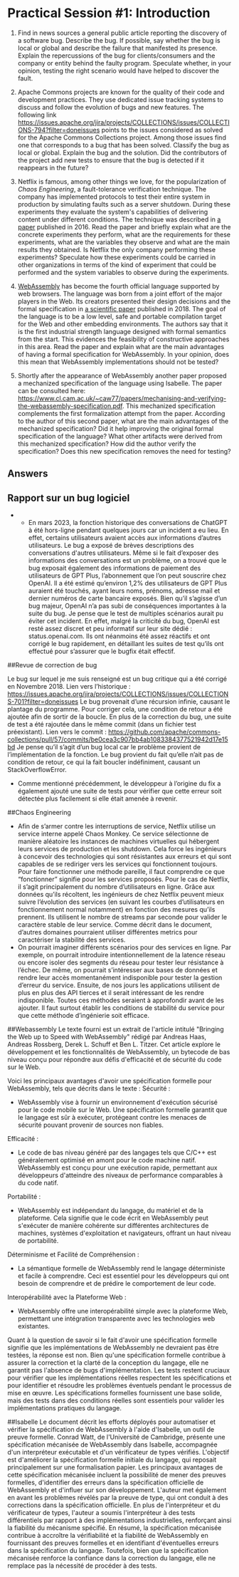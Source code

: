 # Practical Session #1: Introduction

1. Find in news sources a general public article reporting the discovery of a software bug. Describe the bug. If possible, say whether the bug is local or global and describe the failure that manifested its presence. Explain the repercussions of the bug for clients/consumers and the company or entity behind the faulty program. Speculate whether, in your opinion, testing the right scenario would have helped to discover the fault.

2. Apache Commons projects are known for the quality of their code and development practices. They use dedicated issue tracking systems to discuss and follow the evolution of bugs and new features. The following link https://issues.apache.org/jira/projects/COLLECTIONS/issues/COLLECTIONS-794?filter=doneissues points to the issues considered as solved for the Apache Commons Collections project. Among those issues find one that corresponds to a bug that has been solved. Classify the bug as local or global. Explain the bug and the solution. Did the contributors of the project add new tests to ensure that the bug is detected if it reappears in the future?

3. Netflix is famous, among other things we love, for the popularization of *Chaos Engineering*, a fault-tolerance verification technique. The company has implemented protocols to test their entire system in production by simulating faults such as a server shutdown. During these experiments they evaluate the system's capabilities of delivering content under different conditions. The technique was described in [a paper](https://arxiv.org/ftp/arxiv/papers/1702/1702.05843.pdf) published in 2016. Read the paper and briefly explain what are the concrete experiments they perform, what are the requirements for these experiments, what are the variables they observe and what are the main results they obtained. Is Netflix the only company performing these experiments? Speculate how these experiments could be carried in other organizations in terms of the kind of experiment that could be performed and the system variables to observe during the experiments.

4. [WebAssembly](https://webassembly.org/) has become the fourth official language supported by web browsers. The language was born from a joint effort of the major players in the Web. Its creators presented their design decisions and the formal specification in [a scientific paper](https://people.mpi-sws.org/~rossberg/papers/Haas,%20Rossberg,%20Schuff,%20Titzer,%20Gohman,%20Wagner,%20Zakai,%20Bastien,%20Holman%20-%20Bringing%20the%20Web%20up%20to%20Speed%20with%20WebAssembly.pdf) published in 2018. The goal of the language is to be a low level, safe and portable compilation target for the Web and other embedding environments. The authors say that it is the first industrial strength language designed with formal semantics from the start. This evidences the feasibility of constructive approaches in this area. Read the paper and explain what are the main advantages of having a formal specification for WebAssembly. In your opinion, does this mean that WebAssembly implementations should not be tested? 

5.  Shortly after the appearance of WebAssembly another paper proposed a mechanized specification of the language using Isabelle. The paper can be consulted here: https://www.cl.cam.ac.uk/~caw77/papers/mechanising-and-verifying-the-webassembly-specification.pdf. This mechanized specification complements the first formalization attempt from the paper. According to the author of this second paper, what are the main advantages of the mechanized specification? Did it help improving the original formal specification of the language? What other artifacts were derived from this mechanized specification? How did the author verify the specification? Does this new specification removes the need for testing?

## Answers

## Rapport sur un bug logiciel

- - En mars 2023, la fonction historique des conversations de ChatGPT à été hors-ligne pendant quelques jours car un incident a eu lieu. En effet, certains utilisateurs avaient accès aux informations d’autres utilisateurs. Le bug a exposé de brèves descriptions des conversations d'autres utilisateurs. Même si le fait d’exposer des informations des conversations est un problème, on a trouvé que le bug exposait également des informations de paiement des utilisateurs de GPT Plus, l’abonnement que l’on peut souscrire chez OpenAI.
Il a été estimé qu’environ 1,2% des utilisateurs de GPT Plus auraient été touchés, ayant leurs noms, prénoms, adresse mail et dernier numéros de carte bancaire exposés.
Bien qu’il s’agisse d’un bug majeur, OpenAI n’a pas subi de conséquences importantes à la suite du bug. Je pense que le test de multiples scénarios aurait pu éviter cet incident. En effet, malgré la criticité du bug, OpenAI est resté assez discret et peu informatif sur leur site dédié : status.openai.com. Ils ont néanmoins été assez réactifs et ont corrigé le bug rapidement, en détaillant les suites de test qu’ils ont effectué pour s’assurer que le bugfix était effectif.

##Revue de correction de bug

Le bug sur lequel je me suis renseigné est un bug critique qui a été corrigé en Novembre 2018. Lien vers l’historique : https://issues.apache.org/jira/projects/COLLECTIONS/issues/COLLECTIONS-701?filter=doneissues
Le bug provenait d’une récursion infinie, causant le plantage du programme. Pour corriger cela, une condition de retour a été ajoutée afin de sortir de la boucle. En plus de la correction du bug, une suite de test a été rajoutée dans le même commit (dans un fichier test préexistant).
Lien vers le commit : https://github.com/apache/commons-collections/pull/57/commits/be0cea3c907bb4ab1083384377521942d17e15bd
Je pense qu’il s’agit d’un bug local car le problème provient de l’implémentation de la fonction. Le bug provient du fait qu’elle n’ait pas de condition de retour, ce qui la fait boucler indéfiniment, causant un StackOverflowError.
- Comme mentionné précédemment, le développeur à l’origine du fix a également ajouté une suite de tests pour vérifier que cette erreur soit détectée plus facilement si elle était amenée à revenir.

##Chaos Engineering

- Afin de s’armer contre les interruptions de service, Netflix utilise un service interne appelé Chaos Monkey. Ce service sélectionne de manière aléatoire les instances de machines virtuelles qui hébergent leurs services de production et les shutdown. Cela force les ingénieurs à concevoir des technologies qui sont résistantes aux erreurs et qui sont capables de se rediriger vers les services qui fonctionnent toujours.
Pour faire fonctionner une méthode pareille, il faut comprendre ce que “fonctionner” signifie pour les services proposés. Pour le cas de Netflix, il s’agit principalement du nombre d’utilisateurs en ligne. Grâce aux données qu’ils récoltent, les ingénieurs de chez Netflix peuvent mieux suivre l’évolution des services (en suivant les courbes d’utilisateurs en fonctionnement normal notamment) en fonction des mesures qu’ils prennent. Ils utilisent le nombre de streams par seconde pour valider le caractère stable de leur service. Comme décrit dans le document, d’autres domaines pourraient utiliser différentes metrics pour caractériser la stabilité des services. 
- On pourrait imaginer différents scénarios pour des services en ligne. Par exemple, on pourrait introduire intentionnellement de la latence réseau ou encore isoler des segments du réseau pour tester leur résistance à l’échec. De même, on pourrait s’intéresser aux bases de données et rendre leur accès momentanément indisponible pour tester la gestion d’erreur du service. Ensuite, de nos jours les applications utilisent de plus en plus des API tierces et il serait intéressant de les rendre indisponible. Toutes ces méthodes seraient à approfondir avant de les ajouter. Il faut surtout établir les conditions de stabilité du service pour que cette méthode d’ingénierie soit efficace.

##Webassembly
Le texte fourni est un extrait de l'article intitulé "Bringing the Web up to Speed with WebAssembly" rédigé par Andreas Haas, Andreas Rossberg, Derek L. Schuff et Ben L. Titzer. Cet article explore le développement et les fonctionnalités de WebAssembly, un bytecode de bas niveau conçu pour répondre aux défis d'efficacité et de sécurité du code sur le Web.

Voici les principaux avantages d'avoir une spécification formelle pour WebAssembly, tels que décrits dans le texte :
Sécurité :
- WebAssembly vise à fournir un environnement d'exécution sécurisé pour le code mobile sur le Web. Une spécification formelle garantit que le langage est sûr à exécuter, protégeant contre les menaces de sécurité pouvant provenir de sources non fiables.

Efficacité :
- Le code de bas niveau généré par des langages tels que C/C++ est généralement optimisé en amont pour le code machine natif. WebAssembly est conçu pour une exécution rapide, permettant aux développeurs d'atteindre des niveaux de performance comparables à du code natif.

Portabilité :
- WebAssembly est indépendant du langage, du matériel et de la plateforme. Cela signifie que le code écrit en WebAssembly peut s'exécuter de manière cohérente sur différentes architectures de machines, systèmes d'exploitation et navigateurs, offrant un haut niveau de portabilité.

Déterminisme et Facilité de Compréhension :
- La sémantique formelle de WebAssembly rend le langage déterministe et facile à comprendre. Ceci est essentiel pour les développeurs qui ont besoin de comprendre et de prédire le comportement de leur code.

Interopérabilité avec la Plateforme Web :
- WebAssembly offre une interopérabilité simple avec la plateforme Web, permettant une intégration transparente avec les technologies web existantes.

Quant à la question de savoir si le fait d'avoir une spécification formelle signifie que les implémentations de WebAssembly ne devraient pas être testées, la réponse est non. Bien qu'une spécification formelle contribue à assurer la correction et la clarté de la conception du langage, elle ne garantit pas l'absence de bugs d'implémentation. Les tests restent cruciaux pour vérifier que les implémentations réelles respectent les spécifications et pour identifier et résoudre les problèmes éventuels pendant le processus de mise en œuvre. Les spécifications formelles fournissent une base solide, mais des tests dans des conditions réelles sont essentiels pour valider les implémentations pratiques du langage.

##Isabelle
Le document décrit les efforts déployés pour automatiser et vérifier la spécification de WebAssembly à l'aide d'Isabelle, un outil de preuve formelle. Conrad Watt, de l'Université de Cambridge, présente une spécification mécanisée de WebAssembly dans Isabelle, accompagnée d'un interpréteur exécutable et d'un vérificateur de types vérifiés. L'objectif est d'améliorer la spécification formelle initiale du langage, qui reposait principalement sur une formalisation papier.
Les principaux avantages de cette spécification mécanisée incluent la possibilité de mener des preuves formelles, d'identifier des erreurs dans la spécification officielle de WebAssembly et d'influer sur son développement. L'auteur met également en avant les problèmes révélés par la preuve de type, qui ont conduit à des corrections dans la spécification officielle.
En plus de l'interpréteur et du vérificateur de types, l'auteur a soumis l'interpréteur à des tests différentiels par rapport à des implémentations industrielles, renforçant ainsi la fiabilité du mécanisme spécifié.
En résumé, la spécification mécanisée contribue à accroître la vérifiabilité et la fiabilité de WebAssembly en fournissant des preuves formelles et en identifiant d'éventuelles erreurs dans la spécification du langage. Toutefois, bien que la spécification mécanisée renforce la confiance dans la correction du langage, elle ne remplace pas la nécessité de procéder à des tests.

